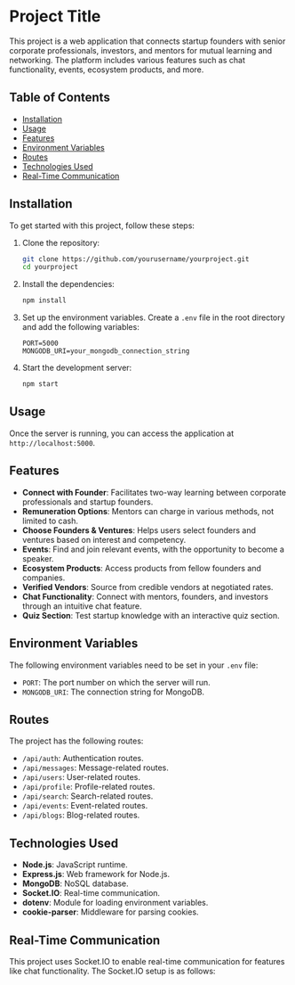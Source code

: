 # Project Title

This project is a web application that connects startup founders with senior corporate professionals, investors, and mentors for mutual learning and networking. The platform includes various features such as chat functionality, events, ecosystem products, and more.

## Table of Contents
- [Installation](#installation)
- [Usage](#usage)
- [Features](#features)
- [Environment Variables](#environment-variables)
- [Routes](#routes)
- [Technologies Used](#technologies-used)
- [Real-Time Communication](#real-time-communication)

## Installation

To get started with this project, follow these steps:

1. Clone the repository:
    ```bash
    git clone https://github.com/yourusername/yourproject.git
    cd yourproject
    ```

2. Install the dependencies:
    ```bash
    npm install
    ```

3. Set up the environment variables. Create a `.env` file in the root directory and add the following variables:
    ```plaintext
    PORT=5000
    MONGODB_URI=your_mongodb_connection_string
    ```

4. Start the development server:
    ```bash
    npm start
    ```

## Usage

Once the server is running, you can access the application at `http://localhost:5000`.

## Features

- **Connect with Founder**: Facilitates two-way learning between corporate professionals and startup founders.
- **Remuneration Options**: Mentors can charge in various methods, not limited to cash.
- **Choose Founders & Ventures**: Helps users select founders and ventures based on interest and competency.
- **Events**: Find and join relevant events, with the opportunity to become a speaker.
- **Ecosystem Products**: Access products from fellow founders and companies.
- **Verified Vendors**: Source from credible vendors at negotiated rates.
- **Chat Functionality**: Connect with mentors, founders, and investors through an intuitive chat feature.
- **Quiz Section**: Test startup knowledge with an interactive quiz section.

## Environment Variables

The following environment variables need to be set in your `.env` file:

- `PORT`: The port number on which the server will run.
- `MONGODB_URI`: The connection string for MongoDB.

## Routes

The project has the following routes:

- `/api/auth`: Authentication routes.
- `/api/messages`: Message-related routes.
- `/api/users`: User-related routes.
- `/api/profile`: Profile-related routes.
- `/api/search`: Search-related routes.
- `/api/events`: Event-related routes.
- `/api/blogs`: Blog-related routes.

## Technologies Used

- **Node.js**: JavaScript runtime.
- **Express.js**: Web framework for Node.js.
- **MongoDB**: NoSQL database.
- **Socket.IO**: Real-time communication.
- **dotenv**: Module for loading environment variables.
- **cookie-parser**: Middleware for parsing cookies.

## Real-Time Communication

This project uses Socket.IO to enable real-time communication for features like chat functionality. The Socket.IO setup is as follows:

